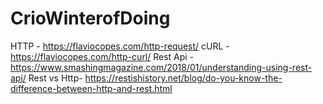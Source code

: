 # CrioWinterofDoing
HTTP - https://flaviocopes.com/http-request/
cURL - https://flaviocopes.com/http-curl/
Rest Api - https://www.smashingmagazine.com/2018/01/understanding-using-rest-api/
Rest vs Http- https://restishistory.net/blog/do-you-know-the-difference-between-http-and-rest.html
